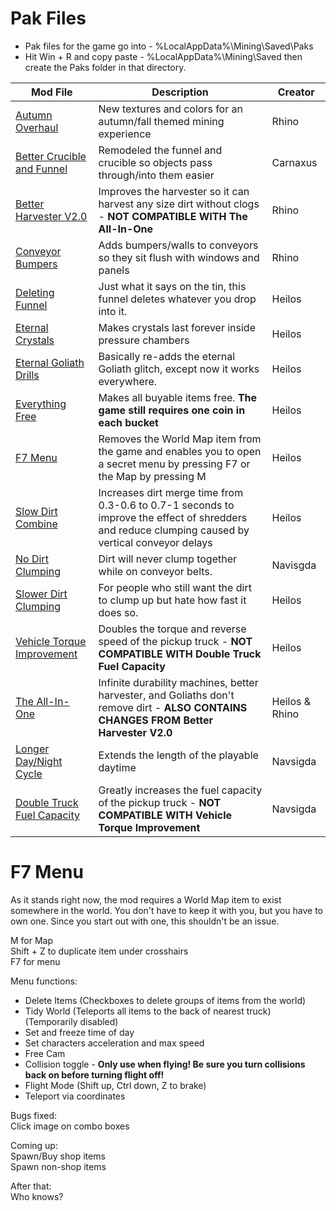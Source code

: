 # Pak Files
 - Pak files for the game go into - %LocalAppData%\Mining\Saved\Paks
 - Hit Win + R and copy paste - %LocalAppData%\Mining\Saved then create the Paks folder in that directory.

| Mod File  | Description | Creator |
| ------------- | ------------- | ------------- |
| [Autumn Overhaul](https://github.com/kaiheilos/Hydro/raw/master/Pak%20Mods/000-AutumnOverhaul_P.pak)  | New textures and colors for an autumn/fall themed mining experience | Rhino |
| [Better Crucible and Funnel](https://github.com/kaiheilos/Hydro/raw/master/Pak%20Mods/000-BetterCrucibleFunnel_P.pak)  | Remodeled the funnel and crucible so objects pass through/into them easier | Carnaxus |
| [Better Harvester V2.0](https://github.com/kaiheilos/Hydro/raw/master/Pak%20Mods/000-BetterHarvesterV2_P.pak)  | Improves the harvester so it can harvest any size dirt without clogs - **NOT COMPATIBLE WITH The All-In-One** | Rhino |
| [Conveyor Bumpers](https://github.com/kaiheilos/Hydro/raw/master/Pak%20Mods/000-ConveyorBumpers_P.pak)  | Adds bumpers/walls to conveyors so they sit flush with windows and panels | Rhino |
| [Deleting Funnel](https://github.com/kaiheilos/Hydro/raw/master/Pak%20Mods/000-DeletingFunnel_P.pak) | Just what it says on the tin, this funnel deletes whatever you drop into it. | Heilos |
| [Eternal Crystals](https://github.com/kaiheilos/Hydro/raw/master/Pak%20Mods/000-EternalCrystals_P.pak)  | Makes crystals last forever inside pressure chambers | Heilos |
| [Eternal Goliath Drills](https://github.com/kaiheilos/Hydro/raw/master/Pak%20Mods/000-EternalDrills_P.pak) | Basically re-adds the eternal Goliath glitch, except now it works everywhere. | Heilos |
| [Everything Free](https://github.com/kaiheilos/Hydro/raw/master/Pak%20Mods/000-EverythingFree_P.pak)  | Makes all buyable items free.  **The game still requires one coin in each bucket** | Heilos |
| [F7 Menu](https://github.com/kaiheilos/Hydro/raw/master/Pak%20Mods/000-F7Menu_P.pak)  | Removes the World Map item from the game and enables you to open a secret menu by pressing F7 or the Map by pressing M | Heilos |
| [Slow Dirt Combine](https://github.com/kaiheilos/Hydro/raw/master/Pak%20Mods/000-SlowerDirtCombine_P.pak)  | Increases dirt merge time from 0.3-0.6 to 0.7-1 seconds to improve the effect of shredders and reduce clumping caused by vertical conveyor delays | Heilos |
| [No Dirt Clumping](https://github.com/kaiheilos/Hydro/raw/master/Pak%20Mods/000-NoDirtClumping_P.pak) | Dirt will never clump together while on conveyor belts. | Navisgda |
| [Slower Dirt Clumping](https://github.com/kaiheilos/Hydro/raw/master/Pak%20Mods/000-SlowerDirtCombine_P.pak) | For people who still want the dirt to clump up but hate how fast it does so. | Heilos |
| [Vehicle Torque Improvement](https://github.com/kaiheilos/Hydro/raw/master/Pak%20Mods/000-VehicleTorque_P.pak)  | Doubles the torque and reverse speed of the pickup truck - **NOT COMPATIBLE WITH Double Truck Fuel Capacity** | Heilos|
| [The All-In-One](https://github.com/kaiheilos/Hydro/raw/master/Pak%20Mods/000-The_All-In-One_P.pak)  | Infinite durability machines, better harvester, and Goliaths don't remove dirt - **ALSO CONTAINS CHANGES FROM Better Harvester V2.0** | Heilos & Rhino |
| [Longer Day/Night Cycle](https://github.com/kaiheilos/Hydro/raw/master/Pak%20Mods/DayNightExtended_P.pak)  | Extends the length of the playable daytime | Navsigda |
| [Double Truck Fuel Capacity](https://github.com/kaiheilos/Hydro/raw/master/Pak%20Mods/PickupTruckFuel_P.pak)  | Greatly increases the fuel capacity of the pickup truck - **NOT COMPATIBLE WITH Vehicle Torque Improvement** | Navsigda |

# F7 Menu  
As it stands right now, the mod requires a World Map item to exist somewhere in the world.  You don't have to keep it with you, but you have to own one.  Since you start out with one, this shouldn't be an issue.  
  
M for Map  
Shift + Z to duplicate item under crosshairs  
F7 for menu  
  
Menu functions:
 - Delete Items (Checkboxes to delete groups of items from the world)
 - Tidy World (Teleports all items to the back of nearest truck) (Temporarily disabled)
 - Set and freeze time of day
 - Set characters acceleration and max speed
 - Free Cam
 - Collision toggle - **Only use when flying!  Be sure you turn collisions back on before turning flight off!**
 - Flight Mode (Shift up, Ctrl down, Z to brake)
 - Teleport via coordinates

Bugs fixed:  
Click image on combo boxes

Coming up:  
Spawn/Buy shop items  
Spawn non-shop items

After that:  
Who knows?
